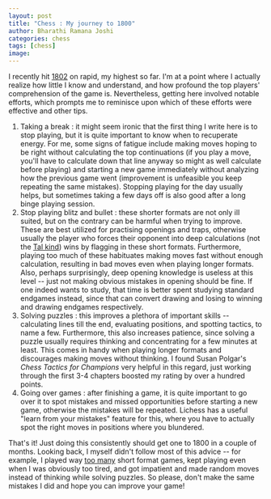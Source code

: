 ```yaml
---
layout: post
title: "Chess : My journey to 1800"
author: Bharathi Ramana Joshi
categories: chess
tags: [chess]
image:
---
```


I recently hit [1802](https://lichess.org/@/The_Mockingbird/perf/rapid) on
rapid, my highest so far. I'm at a point where I actually realize how little I
know and understand, and how profound the top players' comprehension of the game
is. Nevertheless, getting here involved notable efforts, which prompts me to
reminisce upon which of these efforts were effective and other tips.

1. Taking a break : it might seem ironic that the first thing I write here is to
   stop playing, but it is quite important to know when to recuperate energy.
   For me, some signs of fatigue include making moves hoping to be right without
   calculating the top continuations (if you play a move, you'll have to
   calculate down that line anyway so might as well calculate before playing)
   and starting a new game immediately without analyzing how the previous game
   went (improvement is unfeasible you keep repeating the same mistakes).
   Stopping playing for the day usually helps, but sometimes taking a few days
   off is also good after a long binge playing session.
2. Stop playing blitz and bullet : these shorter formats are not only ill
   suited, but on the contrary can be harmful when trying to improve. These are
   best utilized for practising openings and traps, otherwise usually the player
   who forces their opponent into deep calculations (not the [Tal
   kind](https://www.google.com/search?q=deep+dark+forest+tal&tbm=isch&ved=2ahUKEwiynsr9herwAhVbnUsFHdy3A1EQ2-cCegQIABAA&oq=deep+dark+forest+tal&gs_lcp=CgNpbWcQAzIGCAAQCBAeOgIIADoECAAQGFDiMFiJNGChNWgAcAB4AIABiwGIAf8DkgEDMC40mAEAoAEBqgELZ3dzLXdpei1pbWfAAQE&sclient=img&ei=NamvYPKvNtu6rtoP3O-OiAU&bih=648&biw=1352#imgrc=4vAFJblIf8UgWM))
   wins by flagging in these short formats. Furthermore, playing too much of
   these habituates making moves fast without enough calculation, resulting in
   bad moves even when playing longer formats. Also, perhaps surprisingly, deep
   opening knowledge is useless at this level -- just not making obvious
   mistakes in opening should be fine. If one indeed wants to study, that time
   is better spent studying standard endgames instead, since that can convert
   drawing and losing to winning and drawing endgames respectively.
3. Solving puzzles : this improves a plethora of important skills -- calculating
   lines till the end, evaluating positions, and spotting tactics, to name a
   few. Furthermore, this also increases patience, since solving a puzzle
   usually requires thinking and concentrating for a few minutes at least. This
   comes in handy when playing longer formats and discourages making moves
   without thinking. I found Susan Polgar's *Chess Tactics for Champions* very
   helpful in this regard, just working through the first 3-4 chapters boosted
   my rating by over a hundred points.
4. Going over games : after finishing a game, it is quite important to go over
   it to spot mistakes and missed opportunities before starting a new game,
   otherwise the mistakes will be repeated. Lichess has a useful "learn from
   your mistakes" feature for this, where you have to actually spot the right
   moves in positions where you blundered.

That's it! Just doing this consistently should get one to 1800 in a couple of
months. Looking back, I myself didn't follow most of this advice -- for example,
I played way [too many](https://lichess.org/@/The_Mockingbird/perf/bullet) short
format games, kept playing even when I was obviously too tired, and got
impatient and made random moves instead of thinking while solving puzzles. So
please, don't make the same mistakes I did and hope you can improve your game!
